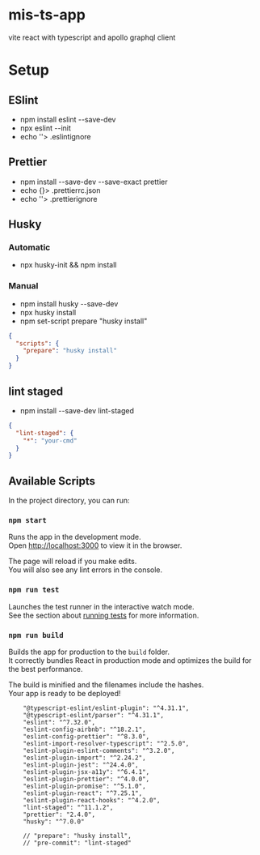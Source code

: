 # mis-ts-app
vite react with typescript and apollo graphql client

# Setup
## ESlint
- npm install eslint --save-dev
- npx eslint --init
- echo ''> .eslintignore

## Prettier
- npm install --save-dev --save-exact prettier
- echo {}> .prettierrc.json
- echo ''> .prettierignore

## Husky 
### Automatic
- npx husky-init && npm install

### Manual
- npm install husky --save-dev
- npx husky install
- npm set-script prepare "husky install"
``` json
{
  "scripts": {
    "prepare": "husky install"
  }
}
```

## lint staged
- npm install --save-dev lint-staged
``` json
{
  "lint-staged": {
    "*": "your-cmd"
  }
}
```


## Available Scripts

In the project directory, you can run:

### `npm start`

Runs the app in the development mode.\
Open [http://localhost:3000](http://localhost:3000) to view it in the browser.

The page will reload if you make edits.\
You will also see any lint errors in the console.

### `npm run test`

Launches the test runner in the interactive watch mode.\
See the section about [running tests](https://facebook.github.io/create-react-app/docs/running-tests) for more information.

### `npm run build`

Builds the app for production to the `build` folder.\
It correctly bundles React in production mode and optimizes the build for the best performance.

The build is minified and the filenames include the hashes.\
Your app is ready to be deployed!


```
    "@typescript-eslint/eslint-plugin": "^4.31.1",
    "@typescript-eslint/parser": "^4.31.1",
    "eslint": "^7.32.0",
    "eslint-config-airbnb": "^18.2.1",
    "eslint-config-prettier": "^8.3.0",
    "eslint-import-resolver-typescript": "^2.5.0",
    "eslint-plugin-eslint-comments": "^3.2.0",
    "eslint-plugin-import": "^2.24.2",
    "eslint-plugin-jest": "^24.4.0",
    "eslint-plugin-jsx-a11y": "^6.4.1",
    "eslint-plugin-prettier": "^4.0.0",
    "eslint-plugin-promise": "^5.1.0",
    "eslint-plugin-react": "^7.25.1",
    "eslint-plugin-react-hooks": "^4.2.0",
    "lint-staged": "^11.1.2",
    "prettier": "2.4.0",
    "husky": "^7.0.0"

    // "prepare": "husky install",
    // "pre-commit": "lint-staged"
```